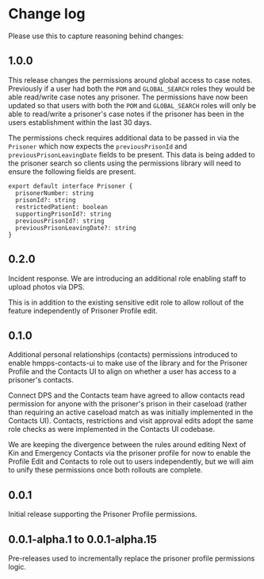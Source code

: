 # Change log

Please use this to capture reasoning behind changes:

## 1.0.0

This release changes the permissions around global access to case notes. Previously if a user had both the `POM` and `GLOBAL_SEARCH` roles they would be able read/write case notes any prisoner. The permissions have now been updated so that users with both the `POM` and `GLOBAL_SEARCH` roles will only be able to read/write a prisoner's case notes if the prisoner has been in the users establishment within the last 30 days.

The permissions check requires additional data to be passed in via the `Prisoner` which now expects the `previousPrisonId` and `previousPrisonLeavingDate` fields to be present. This data is being added to the prisoner search so clients using the permissions library will need to ensure the following fields are present.

```
export default interface Prisoner {
  prisonerNumber: string
  prisonId?: string
  restrictedPatient: boolean
  supportingPrisonId?: string
  previousPrisonId?: string
  previousPrisonLeavingDate?: string
}
```

## 0.2.0

Incident response. We are introducing an additional role enabling staff to upload photos via DPS.

This is in addition to the existing sensitive edit role to allow rollout of the feature independently of Prisoner
Profile edit.

## 0.1.0

Additional personal relationships (contacts) permissions introduced to enable hmpps-contacts-ui to make use of the
library and for the Prisoner Profile and the Contacts UI to align on whether a user has access to a prisoner's
contacts.

Connect DPS and the Contacts team have agreed to allow contacts read permission for anyone with the prisoner's
prison in their caseload (rather than requiring an active caseload match as was initially implemented in the
Contacts UI). Contacts, restrictions and visit approval edits adopt the same role checks as were implemented
in the Contacts UI codebase.

We are keeping the divergence between the rules around editing Next of Kin and Emergency Contacts via the prisoner
profile for now to enable the Profile Edit and Contacts to role out to users independently, but we will aim to unify
these permissions once both rollouts are complete.

## 0.0.1

Initial release supporting the Prisoner Profile permissions.

## 0.0.1-alpha.1 to 0.0.1-alpha.15

Pre-releases used to incrementally replace the prisoner profile
permissions logic.
